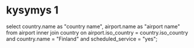 # kysymys 1
select country.name as "country name", airport.name as "airport name"
from airport
inner join country on airport.iso_country = country.iso_country
and country.name = "Finland"
and scheduled_service = "yes";

